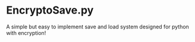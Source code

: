 # EncryptoSave.py
A simple but easy to implement save and load system designed for python with encryption!
